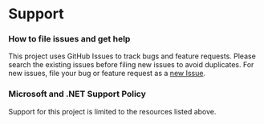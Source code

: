 # Support #

### How to file issues and get help ###
This project uses GitHub Issues to track bugs and feature requests. Please search the existing issues before filing new issues to avoid duplicates.  For new issues, file your bug or feature request as a [new Issue](https://github.com/dotnet/Kerberos.NET/issues/new/choose).

### Microsoft and .NET Support Policy ###
Support for this project is limited to the resources listed above.
